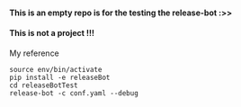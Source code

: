 #### This is an empty repo is for the testing the release-bot :>>
#### This is not a project !!!


My reference
```shell
source env/bin/activate
pip install -e releaseBot
cd releaseBotTest
release-bot -c conf.yaml --debug
```
